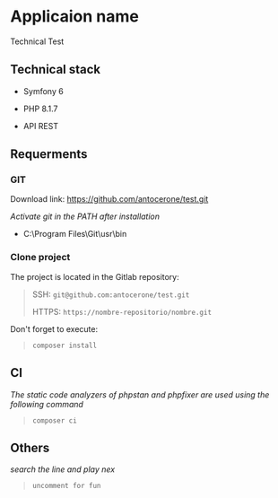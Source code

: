 # Applicaion name

Technical Test

## Technical stack

* Symfony 6

* PHP 8.1.7

* API REST

## Requerments

### GIT

Download link: https://github.com/antocerone/test.git

*Activate git in the PATH after installation*

- C:\Program Files\Git\usr\bin

### Clone project

The project is located in the Gitlab repository:

> SSH:
> `git@github.com:antocerone/test.git`
>
> HTTPS:
> `https://nombre-repositorio/nombre.git`

Don't forget to execute:

>`composer install`

## CI
*The static code analyzers of phpstan and phpfixer are used using the following command*
> `composer ci`


## Others
*search the line and play nex*

> `uncomment for fun`
